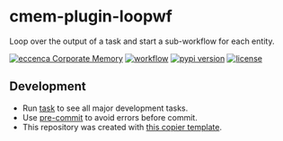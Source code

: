 # cmem-plugin-loopwf

Loop over the output of a task and start a sub-workflow for each entity.

[![eccenca Corporate Memory](https://img.shields.io/badge/eccenca-Corporate%20Memory-orange)](https://documentation.eccenca.com) [![workflow](https://github.com/eccenca/cmem-plugin-loopwf/actions/workflows/check.yml/badge.svg)](https://github.com/eccenca/cmem-plugin-loopwf/actions) [![pypi version](https://img.shields.io/pypi/v/cmem-plugin-loopwf)](https://pypi.org/project/loopwf) [![license](https://img.shields.io/pypi/l/cmem-plugin-loopwf)](https://pypi.org/project/cmem-plugin-loopwf)

## Development

- Run [task](https://taskfile.dev/) to see all major development tasks.
- Use [pre-commit](https://pre-commit.com/) to avoid errors before commit.
- This repository was created with [this copier template](https://github.com/eccenca/cmem-plugin-template).


